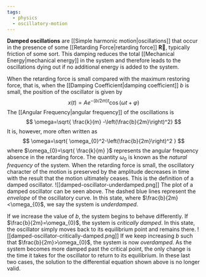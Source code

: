 ```yaml
---
tags:
  - physics
  - oscillatory-motion
---
```

**Damped oscillations** are [[Simple harmonic motion|oscillations]] that occur in the presence of some [[Retarding Force|retarding force]] $\mathbf{\vec{R}}$, typically friction of some sort. This damping reduces the total [[Mechanical Energy|mechanical energy]] in the system and therefore leads to the oscillations dying out if no additional energy is added to the system.

When the retarding force is small compared with the maximum restoring force, that is, when the [[Damping Coefficient|damping coefficient]] $b$ is small, the position of the oscillator is given by
$$
x(t)=Ae^{-(b/2m)t}\cos(\omega t+\varphi)
$$
The [[Angular Frequency|angular frequency]] of the oscillations is
$$
\omega=\sqrt{ \frac{k}{m} -\left(\frac{b}{2m}\right)^2}
$$
It is, however, more often written as
$$
\omega=\sqrt{ \omega_{0}^2-\left(\frac{b}{2m}\right)^2 }
$$
where $\omega_{0}=\sqrt{ \frac{k}{m} }$ represents the angular frequency absence in the retarding force. The quantity $\omega_{0}$ is known as the *natural frequency* of the system. When the retarding force is small, the oscillatory character of the motion is preserved by the amplitude decreases in time with the result that the motion ultimately ceases. This is the definition of a damped oscillator.
![[damped-oscillator-underdamped.png]]
The plot of a damped oscillator can be seen above. The dashed blue lines represent the *envelope* of the oscillatory curve. In this state, where $\frac{b}{2m}<\omega_{0}$, we say the system is *underdamped*.

If we increase the value of $b$, the system begins to behave differently. If $\frac{b}{2m}=\omega_{0}$, the system is *critically damped*. In this state, the oscillator simply moves back to its equilibrium point and remains there.
![[damped-oscillator-critically-damped.png]]
If we keep increasing $b$ such that $\frac{b}{2m}>\omega_{0}$, the system is now *overdamped*. As the system becomes more damped past the critical point, the only change is the time it takes for the oscillator to return to its equilibrium. In these last two cases, the solution to the differential equation shown above is no longer valid.